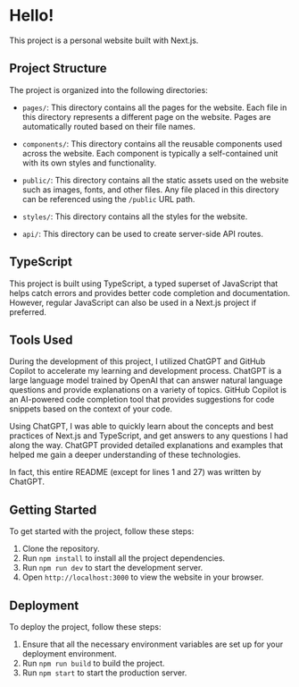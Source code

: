 # Hello!

This project is a personal website built with Next.js.

## Project Structure

The project is organized into the following directories:

- `pages/`: This directory contains all the pages for the website. Each file in this directory represents a different page on the website. Pages are automatically routed based on their file names.

- `components/`: This directory contains all the reusable components used across the website. Each component is typically a self-contained unit with its own styles and functionality.

- `public/`: This directory contains all the static assets used on the website such as images, fonts, and other files. Any file placed in this directory can be referenced using the `/public` URL path.

- `styles/`: This directory contains all the styles for the website. 

- `api/`: This directory can be used to create server-side API routes.

## TypeScript
This project is built using TypeScript, a typed superset of JavaScript that helps catch errors and provides better code completion and documentation. However, regular JavaScript can also be used in a Next.js project if preferred.

## Tools Used
During the development of this project, I utilized ChatGPT and GitHub Copilot to accelerate my learning and development process. ChatGPT is a large language model trained by OpenAI that can answer natural language questions and provide explanations on a variety of topics. GitHub Copilot is an AI-powered code completion tool that provides suggestions for code snippets based on the context of your code.

Using ChatGPT, I was able to quickly learn about the concepts and best practices of Next.js and TypeScript, and get answers to any questions I had along the way. ChatGPT provided detailed explanations and examples that helped me gain a deeper understanding of these technologies.

In fact, this entire README (except for lines 1 and 27) was written by ChatGPT.

## Getting Started

To get started with the project, follow these steps:

1. Clone the repository.
2. Run `npm install` to install all the project dependencies.
3. Run `npm run dev` to start the development server.
4. Open `http://localhost:3000` to view the website in your browser.

## Deployment

To deploy the project, follow these steps:

1. Ensure that all the necessary environment variables are set up for your deployment environment.
2. Run `npm run build` to build the project.
3. Run `npm start` to start the production server.
